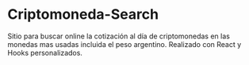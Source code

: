 # Criptomoneda-Search
Sitio para buscar online la cotización al día de criptomonedas en las monedas mas usadas incluida el peso argentino. Realizado con React y Hooks personalizados.
